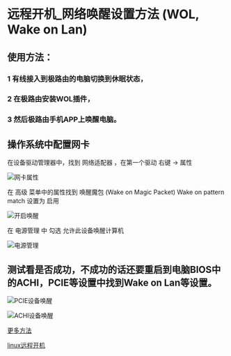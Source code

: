 
# 远程开机_网络唤醒设置方法 (WOL, Wake on Lan)

## 使用方法：
### 1 有线接入到极路由的电脑切换到休眠状态，
### 2 在极路由安装WOL插件，
### 3 然后极路由手机APP上唤醒电脑。

## 操作系统中配置网卡

在设备驱动管理器中，找到 网络适配器 ，在第一个驱动 右键 -> 属性

![网卡属性](https://beyondthe.top/img/wangka1.png)

在 高级 菜单中的属性找到 唤醒魔包 (Wake on Magic Packet) Wake on pattern match 设置为 启用

![开启唤醒](https://beyondthe.top/img/wangka2.png)

在 电源管理 中 勾选 允许此设备唤醒计算机

![电源管理](https://beyondthe.top/img/wangka3.png)

## 测试看是否成功，不成功的话还要重启到电脑BIOS中的ACHI，PCIE等设置中找到Wake on Lan等设置。

![PCIE设备唤醒](https://beyondthe.top/img/bios1.png)

![ACHI设备唤醒](https://beyondthe.top/img/bios2.jpeg)

[更多方法](https://blog.csdn.net/liuyukuan/app/article/details/53439118)

[linux远程开机](https://www.cnblogs.com/klb561/p/8679329.html)
